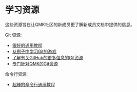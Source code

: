 # 学习资源

这些资源旨在让QMK社区的新成员更了解新成员文档中提供的信息。

Git 资源:

* [很好的通用教程](https://www.codecademy.com/learn/learn-git)
* [从例子中学习Git的游戏](https://learngitbranching.js.org/)
* [了解有关GitHub的更多信息的Git资源](zh-cn/getting_started_github.md)
* [专门针对QMK的Git资源](zh-cn/contributing.md)


命令行资源:

* [超棒的命令行通用教程](https://www.codecademy.com/learn/learn-the-command-line)

<!--源文件：https://raw.githubusercontent.com/qmk/qmk_firmware/480651cf9df5c0b7453f60dffe13ae5de665a120/docs/newbs_learn_more_resources.md 
    源提交哈希：480651cf9df5c0b7453f60dffe13ae5de665a120-->
<!--翻译时间:20200226-18:40(GMT+8)-->